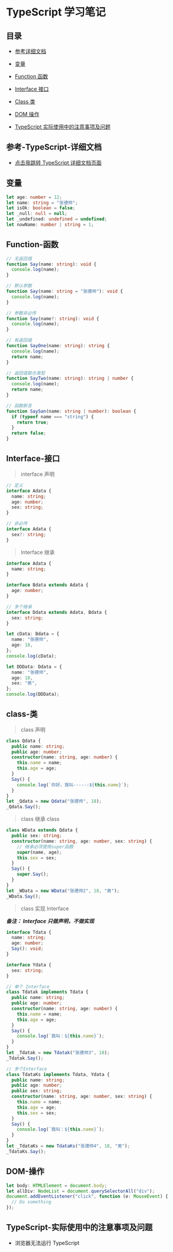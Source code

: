 # TypeScript 学习笔记

## 目录

- [参考详细文档](#参考-TypeScript-详细文档)
- [变量](#变量)
- [Function 函数](#Function-函数)
- [Interface 接口](#Interface-接口)
- [Class 类](#Class-类)
- [DOM 操作](#DOM-操作)

- [TypeScript 实际使用中的注意事项及问题](#TypeScript-实际使用中的注意事项及问题)

## 参考-TypeScript-详细文档

- [点击我跳转 TypeScript 详细文档页面](https://ts.xcatliu.com/introduction/what-is-typescript.html)

## 变量

```typescript
let age: number = 12;
let name: string = "张德帅";
let isOk: boolean = false;
let _null: null = null;
let _undefined: undefined = undefined;
let nowName: number | string = 1;
```

## Function-函数

```typescript
// 无返回值
function Say(name: string): void {
  console.log(name);
}

// 默认参数
function Say(name: string = "张德帅"): void {
  console.log(name);
}

// 参数非必传
function Say(name?: string): void {
  console.log(name);
}

// 有返回值
function SayOne(name: string): string {
  console.log(name);
  return name;
}

// 返回值联合类型
function SayTwo(name: string): string | number {
  console.log(name);
  return name;
}

// 函数断言
function SaySan(name: string | number): boolean {
  if (typeof name === "string") {
    return true;
  }
  return false;
}
```

## Interface-接口

> interface 声明

```typescript
// 定义
interface Adata {
  name: string;
  age: number;
  sex: string;
}

// 非必传
interface Adata {
  sex?: string;
}
```

> Interface 继承

```typescript
interface Adata {
  name: string;
}

interface Bdata extends Adata {
  age: number;
}

// 多个继承
interface Ddata extends Adata, Bdata {
  sex: string;
}

let cData: Bdata = {
  name: "张德帅",
  age: 18,
};
console.log(cData);

let DDData: Ddata = {
  name: "张德帅",
  age: 18,
  sex: "男",
};
console.log(DDData);
```

## class-类

> class 声明

```typescript
class Qdata {
  public name: string;
  public age: number;
  constructor(name: string, age: number) {
    this.name = name;
    this.age = age;
  }
  Say() {
    console.log(`你好，我叫-----:${this.name}`);
  }
}
let _Qdata = new Qdata("张德帅", 18);
_Qdata.Say();
```

> class 继承 class

```typescript
class WData extends Qdata {
  public sex: string;
  constructor(name: string, age: number, sex: string) {
    // 继承必须使用super函数
    super(name, age);
    this.sex = sex;
  }
  Say() {
    super.Say();
  }
}
let _WData = new WData("张德帅2", 18, "男");
_WData.Say();
```

> class 实现 Interface

**_备注： Interface 只做声明，不做实现_**

```typescript
interface Tdata {
  name: string;
  age: number;
  Say(): void;
}

interface Ydata {
  sex: string;
}

// 单个 Interface
class Tdatak implements Tdata {
  public name: string;
  public age: number;
  constructor(name: string, age: number) {
    this.name = name;
    this.age = age;
  }
  Say() {
    console.log(`我叫：${this.name}`);
  }
}
let _Tdatak = new Tdatak("张德帅3", 18);
_Tdatak.Say();

// 多个Interface
class TdataKs implements Tdata, Ydata {
  public name: string;
  public age: number;
  public sex: string;
  constructor(name: string, age: number, sex: string) {
    this.name = name;
    this.age = age;
    this.sex = sex;
  }
  Say() {
    console.log(`我叫：${this.name}`);
  }
}
let _TdataKs = new TdataKs("张德帅4", 18, "男");
_TdataKs.Say();
```

## DOM-操作

```typescript
let body: HTMLElement = document.body;
let allDiv: NodeList = document.querySelectorAll("div");
document.addEventListener("click", function (e: MouseEvent) {
  // Do something
});
```

## TypeScript-实际使用中的注意事项及问题

- 浏览器无法运行 TypeScript
